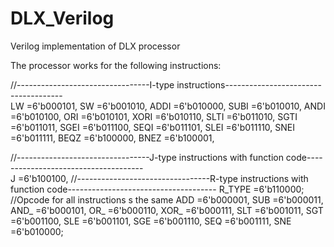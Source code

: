 # DLX_Verilog
Verilog implementation of DLX processor 

The processor works for the following instructions:

//---------------------------------I-type instructions-------------------------------------					
            LW		  =6'b000101,
						SW		  =6'b001010,
						ADDI		=6'b010000,
						SUBI		=6'b010010,
						ANDI		=6'b010100,
						ORI		  =6'b010101,
						XORI		=6'b010110,
						SLTI		=6'b011010,
						SGTI		=6'b011011,
						SGEI		=6'b011100,
						SEQI		=6'b011101,
						SLEI		=6'b011110,
						SNEI		=6'b011111,
						BEQZ		=6'b100000,
						BNEZ		=6'b100001,
						
//---------------------------------J-type instructions with function code-------------------------------------							
            J		    =6'b100100,
//---------------------------------R-type instructions with function code-------------------------------------
R_TYPE  =6'b110000; //Opcode for all instructions s the same
          	ADD		  =6'b000001,
						SUB			=6'b000011,
						AND_ 		=6'b000101,
						OR_  		=6'b000110,
						XOR_ 		=6'b000111,
						SLT			=6'b001011,
						SGT			=6'b001100,
						SLE			=6'b001101,
						SGE			=6'b001110,
						SEQ			=6'b001111,
						SNE			=6'b010000; 
